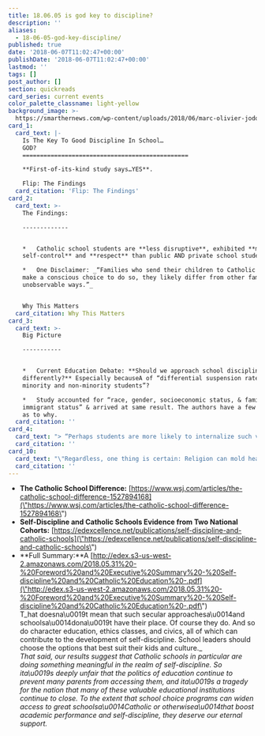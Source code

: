 ```yaml
---
title: 18.06.05 is god key to discipline?
description: ''
aliases:
  - 18-06-05-god-key-discipline/
published: true
date: '2018-06-07T11:02:47+00:00'
publishDate: '2018-06-07T11:02:47+00:00'
lastmod: ''
tags: []
post_author: []
section: quickreads
card_series: current events
color_palette_classname: light-yellow
background_image: >-
  https://smarthernews.com/wp-content/uploads/2018/06/marc-olivier-jodoin-239619-unsplash-scaled.jpg
card_1:
  card_text: |-
    Is The Key To Good Discipline In School…  
    GOD?
    ===============================================

    **First-of-its-kind study says…YES**.

    Flip: The Findings
  card_citation: 'Flip: The Findings'
card_2:
  card_text: >-
    The Findings:

    -------------


    *   Catholic school students are **less disruptive**, exhibited **more
    self-control** and **respect** than public AND private school students.

    *   One Disclaimer: _“Families who send their children to Catholic schools
    make a conscious choice to do so, they likely differ from other families in
    unobservable ways.”_


    Why This Matters
  card_citation: Why This Matters
card_3:
  card_text: >-
    Big Picture

    -----------


    *   Current Education Debate: **Should we approach school discipline
    differently?** Especially becauseA of “differential suspension rates for
    minority and non-minority students”?

    *   Study accounted for “race, gender, socioeconomic status, & family
    immigrant status” & arrived at same result. The authors have a few theories
    as to why.
  card_citation: ''
card_4:
  card_text: "> “Perhaps students are more likely to internalize such values when they know **they are loved not only by their teachers but by their Creator,** or when they perceive that misbehavior may have **eternal consequences**. Maybe ita\x19s something else entirely.”\n> \n> \"Self-Discipline and Catholic Schools\""
  card_citation: ''
card_10:
  card_text: "\"Regardless, one thing is certain: Religion can mold hearts and minds in ways that suspensions, restorative justice, and Positive Behavioral Intervention and Supports (PBIS) cana\x19t begin to match.\" Do you agree or disagree? Read more:\n\n[view sources](https://smarthernews.com/18-06-05-god-key-discipline/)"
  card_citation: ''
---
```

*   **The Catholic School Difference:** [https://www.wsj.com/articles/the-catholic-school-difference-1527894168](\"https://www.wsj.com/articles/the-catholic-school-difference-1527894168\")
*   **Self-Discipline and Catholic Schools Evidence from Two National Cohorts:** [https://edexcellence.net/publications/self-discipline-and-catholic-schools](\"https://edexcellence.net/publications/self-discipline-and-catholic-schools\")
*   **Full Summary:**A [http://edex.s3-us-west-2.amazonaws.com/2018.05.31%20-%20Foreword%20and%20Executive%20Summary%20-%20Self-discipline%20and%20Catholic%20Education%20-.pdf](\"http://edex.s3-us-west-2.amazonaws.com/2018.05.31%20-%20Foreword%20and%20Executive%20Summary%20-%20Self-discipline%20and%20Catholic%20Education%20-.pdf\")  
    T_hat doesna\\u0019t mean that such secular approachesa\\u0014and schoolsa\\u0014dona\\u0019t have their place. Of course they do. And so do character education, ethics classes, and civics, all of which can contribute to the development of self-discipline. School leaders should choose the options that best suit their kids and culture._  
    _That said, our results suggest that Catholic schools in particular are doing something meaningful in the realm of self-discipline. So ita\\u0019s deeply unfair that the politics of education continue to prevent many parents from accessing them, and ita\\u0019s a tragedy for the nation that many of these valuable educational institutions continue to close. To the extent that school choice programs can widen access to great schoolsa\\u0014Catholic or otherwisea\\u0014that boost academic performance and self-discipline, they deserve our eternal support._
